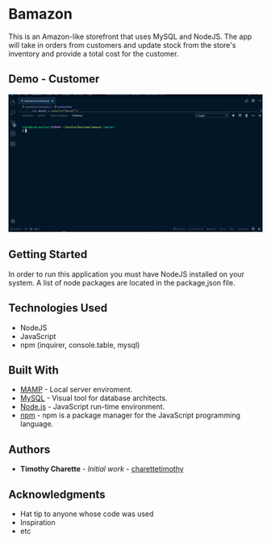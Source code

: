 # Bamazon

This is an Amazon-like storefront that uses MySQL and NodeJS. The app will take in orders from customers and update stock from the store's inventory and provide a total cost for the customer.

## Demo - Customer

![bamazon](./bamazon.gif)

## Getting Started

In order to run this application you must have NodeJS installed on your system. A list of node packages are located in the package,json file.

## Technologies Used

- NodeJS
- JavaScript
- npm (inquirer, console.table, mysql)

## Built With

* [MAMP](https://www.mamp.info/en/) - Local server enviroment.
* [MySQL](https://www.mysql.com/products/workbench/) - Visual tool for database architects.
* [Node.js](https://nodejs.org/en/) - JavaScript run-time environment.
* [npm](https://www.npmjs.com/) - npm is a package manager for the JavaScript programming language.

## Authors

* **Timothy Charette** - *Initial work* - [charettetimothy](https://github.com/charettetimothy)

## Acknowledgments

* Hat tip to anyone whose code was used
* Inspiration
* etc